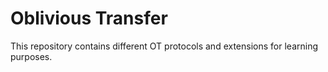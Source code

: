 # Oblivious Transfer

This repository contains different OT protocols and extensions for learning purposes.